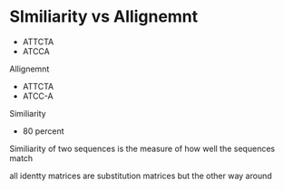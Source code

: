 # SImiliarity vs Allignemnt
- ATTCTA
- ATCCA


Allignemnt
- ATTCTA
- ATCC-A

Similiarity
- 80 percent

Similiarity of two sequences is the measure of how well the sequences match


all identty matrices are substitution matrices but the other way around 